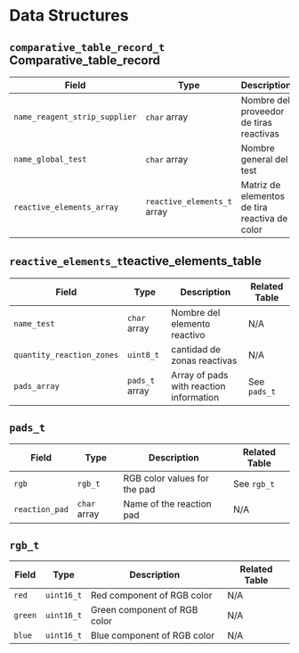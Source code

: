        
# Data Structures
## `comparative_table_record_t` Comparative_table_record

| Field                         | Type                        | Description                                      | Related Table      |
|-------------------------------|-----------------------------|--------------------------------------------------|--------------------|
| `name_reagent_strip_supplier` | `char` array                | Nombre del proveedor de tiras reactivas          | N/A                |
| `name_global_test`            | `char` array                | Nombre general del test                          | N/A                |
| `reactive_elements_array`     | `reactive_elements_t` array | Matriz de elementos de tira reactiva de color    | See `reactive_elements_t` |

## `reactive_elements_t`teactive_elements_table

| Field                     | Type               | Description                            | Related Table |
|---------------------------|--------------------|----------------------------------------|---------------|
| `name_test`               | `char` array       | Nombre del elemento reactivo           | N/A           |
| `quantity_reaction_zones` | `uint8_t`          | cantidad de zonas reactivas            | N/A           |
| `pads_array`              | `pads_t` array     | Array of pads with reaction information| See `pads_t`  |

## `pads_t`

| Field           | Type               | Description                           | Related Table |
|-----------------|--------------------|---------------------------------------|---------------|
| `rgb`           | `rgb_t`            | RGB color values for the pad          | See `rgb_t`   |
| `reaction_pad`  | `char` array       | Name of the reaction pad              | N/A           |


## `rgb_t`

| Field  | Type      | Description                  | Related Table |
|--------|-----------|------------------------------|---------------|
| `red`  | `uint16_t`| Red component of RGB color   | N/A           |
| `green`| `uint16_t`| Green component of RGB color | N/A           |
| `blue` | `uint16_t`| Blue component of RGB color  | N/A           |
